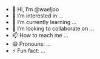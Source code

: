- 👋 Hi, I’m @waeljoo
- 👀 I’m interested in ...
- 🌱 I’m currently learning ...
- 💞️ I’m looking to collaborate on ...
- 📫 How to reach me ...
- 😄 Pronouns: ...
- ⚡ Fun fact: ...

<!---
waeljoo/waeljoo is a ✨ special ✨ repository because its `README.md` (this file) appears on your GitHub profile.
You can click the Preview link to take a look at your changes.
--->
